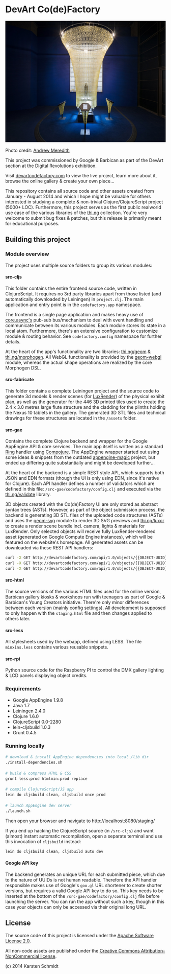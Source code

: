 # DevArt Co(de)Factory

![CodeFactory @ Barbican](assets/codefactory.jpg)

Photo credit: [Andrew Meredith](http://meredithphoto.com)

This project was commissioned by Google & Barbican as part of the DevArt section at the Digital Revolutions exhibition.

Visit [devartcodefactory.com](http://devartcodefactory.com) to view the live project, learn more about it, browse the online gallery & create your own piece...

This repository contains all source code and other assets created from January - August 2014 and which I hope might be valuable for others interested in studying a complete & non-trivial Clojure/ClojureScript project (5000+ LOC). Furthermore, this project serves as the first public realworld use case of the various libraries of the [thi.ng](http://thi.ng) collection. You're very welcome to submit bug fixes & patches, but this release is primarily meant for educational purposes.

## Building this project

### Module overview

The project uses multiple source folders to group its various modules:

#### src-cljs

This folder contains the entire frontend source code, written in ClojureScript. It requires no 3rd party libraries apart from those listed (and automatically downloaded by Leiningen) in `project.clj`. The main application and entry point is in the `codefactory.app` namespace.

The frontend is a single page application and makes heavy use of [core.async's](https://github.com/clojure/core.async) pub-sub bus/mechanism to deal with event handling and communicate between its various modules. Each module stores its state in a local atom. Furthermore, there's an extensive configuration to customize module & routing behavior. See `codefactory.config` namespace for further details.

At the heart of the app's functionality are two libraries: [thi.ng/geom](http://thi.ng/geom) & [thi.ng/morphogen](http://thi.ng/morphogen). All WebGL functionality is provided by the [geom-webgl](https://github.com/thi-ng/geom/blob/develop/geom-webgl/src/index.org) module, whereas the actual shape operations are realized by the core Morphogen DSL.

#### src-fabricate

This folder contains a complete Leiningen project and the source code to generate 3d models & render scenes (for [LuxRender](http://luxrender.net)) of the physical exhibit plan, as well as the generator for the 446 3D printed tiles used to create the 2.4 x 3.0 metres large flute structure and the cladding for the plinths holding the Nexus 10 tablets in the gallery. The generated 3D STL files and technical drawings for these structures are located in the `/assets` folder.

#### src-gae

Contains the complete Clojure backend and wrapper for the Google AppEngine API & core services. The main app itself is written as a standard [Ring](https://github.com/ring-clojure/ring) handler using [Compojure](https://github.com/weavejester/compojure). The AppEngine wrapper started out using some ideas & snippets from the outdated [appengine-magic](https://github.com/gcv/appengine-magic) project, but ended up differing quite substantially and might be developed further...

At the heart of the backend is a simple REST style API, which supports both JSON and EDN formats (though the UI is only using EDN, since it's native for Clojure). Each API handler defines a number of validators which are defined in this file: `/src-gae/codefactory/config.clj` and executed via the [thi.ng/validate](http://thi.ng/validate) library.

3D objects created with the Co(de)Factory UI are only stored as abstract syntax trees (ASTs). However, as part of the object submission process, the backend is generating 3D STL files of the uploaded code structures (ASTs) and uses the [geom-svg](https://github.com/thi-ng/geom/blob/develop/geom-svg/src/index.org) module to render 3D SVG previews and [thi.ng/luxor](http://thi.ng/luxor) to create a render scene bundle incl. camera, lights & materials for LuxRender. Only selected objects will receive fully LuxRender-rendered asset (generated on Google Compute Engine instances), which will be featured on the website's homepage. All generated assets can be downloaded via these REST API handlers:

```bash
curl -X GET http://devartcodefactory.com/api/1.0/objects/{{OBJECT-UUID}}/stl > foo.stl
curl -X GET http://devartcodefactory.com/api/1.0/objects/{{OBJECT-UUID}}/preview > foo.svg
curl -X GET http://devartcodefactory.com/api/1.0/objects/{{OBJECT-UUID}}/lux > foo.zip
```

#### src-html

The source versions of the various HTML files used for the online version, Barbican gallery kiosks & workshops run with teenagers as part of Google & Barbican's Young Creators initiative. There're only minor differences between each version (mainly config settings). All development is supposed to only happen with the `staging.html` file and then changes applied to others later.

#### src-less

All stylesheets used by the webapp, defined using LESS. The file `minxins.less` contains various reusable snippets.

#### src-rpi

Python source code for the Raspberry PI to control the DMX gallery lighting & LCD panels displaying object credits.

### Requirements

* Google AppEngine 1.9.8
* Java 1.7
* Leiningen 2.4.0
* Clojure 1.6.0
* ClojureScript 0.0-2280
* lein-cljsbuild 1.0.3
* Grunt 0.4.5

### Running locally

```bash
# download & install AppEngine dependencies into local /lib dir
./install-dependencies.sh

# build & compress HTML & CSS
grunt less:prod htmlmin:prod replace

# compile ClojureScript/JS app
lein do cljsbuild clean, cljsbuild once prod

# launch AppEngine dev server
./launch.sh
```

Then open your browser and navigate to http://localhost:8080/staging/

If you end up hacking the ClojureScript source (in `/src-cljs`) and want (almost) instant automatic recompilation, open a separate terminal and use this invocation of `cljsbuild` instead:

```bash
lein do cljsbuild clean, cljsbuild auto dev
```

#### Google API key

The backend generates an unique URL for each submitted piece, which due to the nature of UUIDs is not human readable. Therefore the API handler responsible makes use of Google's `goo.gl` URL shortener to create shorter versions, but requires a valid Google API key to do so. This key needs to be inserted at the bottom of the `/src-gae/codefactory/config.clj` file before launching the server. You can run the app without such a key, though in this case your objects can only be accessed via their original long URL.

## License

The source code of this project is licensed under the [Apache Software License 2.0](http://www.apache.org/licenses/LICENSE-2.0).

All non-code assets are published under the [Creative Commons Attribution-NonCommercial license](http://creativecommons.org/licenses/by-nc/4.0).

(c) 2014 Karsten Schmidt
